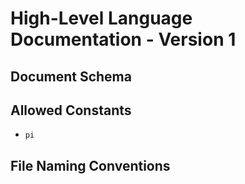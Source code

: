 # High-Level Language Documentation - Version 1
## Document Schema

## Allowed Constants
- `pi`

## File Naming Conventions
